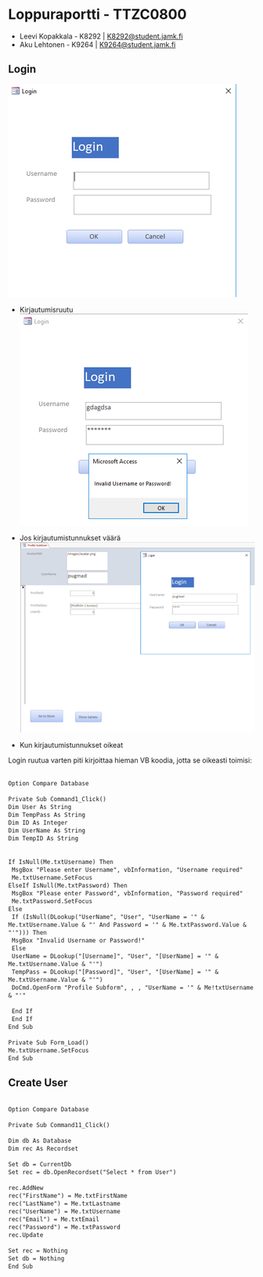 # Loppuraportti - TTZC0800

* Leevi Kopakkala - K8292 | K8292@student.jamk.fi
* Aku Lehtonen - K9264 | K9264@student.jamk.fi

## Login

![Diagram1](/Docs/loginscreencap.PNG)
* Kirjautumisruutu
![Diagram2](/Docs/loginscreencap2.PNG)
* Jos kirjautumistunnukset väärä
![Diagram3](/Docs/loginscreencap3.PNG)

* Kun kirjautumistunnukset oikeat

Login ruutua varten piti kirjoittaa hieman VB koodia, jotta se oikeasti toimisi:

```VB

Option Compare Database

Private Sub Command1_Click()
Dim User As String
Dim TempPass As String
Dim ID As Integer
Dim UserName As String
Dim TempID As String


If IsNull(Me.txtUsername) Then
 MsgBox "Please enter Username", vbInformation, "Username required"
 Me.txtUsername.SetFocus
ElseIf IsNull(Me.txtPassword) Then
 MsgBox "Please enter Password", vbInformation, "Password required"
 Me.txtPassword.SetFocus
Else
 If (IsNull(DLookup("UserName", "User", "UserName = '" & Me.txtUsername.Value & "' And Password = '" & Me.txtPassword.Value & "'"))) Then
 MsgBox "Invalid Username or Password!"
 Else
 UserName = DLookup("[Username]", "User", "[UserName] = '" & Me.txtUsername.Value & "'")
 TempPass = DLookup("[Password]", "User", "[UserName] = '" & Me.txtUsername.Value & "'")
 DoCmd.OpenForm "Profile Subform", , , "UserName = '" & Me!txtUsername & "'"

 End If
 End If
End Sub

Private Sub Form_Load()
Me.txtUsername.SetFocus
End Sub 
```

## Create User

```VB

Option Compare Database

Private Sub Command11_Click()

Dim db As Database
Dim rec As Recordset

Set db = CurrentDb
Set rec = db.OpenRecordset("Select * from User")

rec.AddNew
rec("FirstName") = Me.txtFirstName
rec("LastName") = Me.txtLastname
rec("UserName") = Me.txtUsername
rec("Email") = Me.txtEmail
rec("Password") = Me.txtPassword
rec.Update

Set rec = Nothing
Set db = Nothing
End Sub

```

